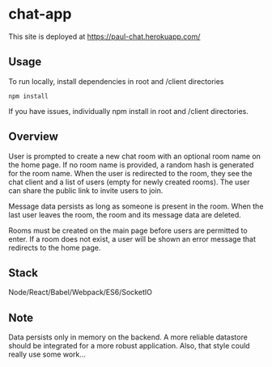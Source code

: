 # chat-app

This site is deployed at https://paul-chat.herokuapp.com/

## Usage

To run locally, install dependencies in root and /client directories

`npm install`

If you have issues, individually npm install in root and /client directories.

## Overview

User is prompted to create a new chat room with an optional room name on the home page.
If no room name is provided, a random hash is generated for the room name. When the user is redirected
to the room, they see the chat client and a list of users (empty for newly created rooms).
The user can share the public link to invite users to join.

Message data persists as long as someone is present in the room. When the last user leaves the room,
the room and its message data are deleted.

Rooms must be created on the main page before users are permitted to enter. If a room does not exist,
a user will be shown an error message that redirects to the home page.

## Stack

Node/React/Babel/Webpack/ES6/SocketIO

## Note

Data persists only in memory on the backend. A more reliable datastore should be integrated
for a more robust application. Also, that style could really use some work...

